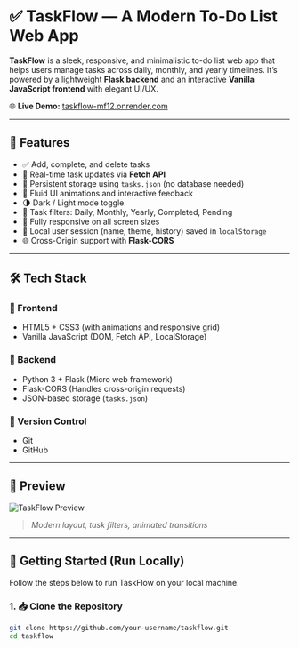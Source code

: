 # ✅ TaskFlow — A Modern To-Do List Web App

**TaskFlow** is a sleek, responsive, and minimalistic to-do list web app that helps users manage tasks across daily, monthly, and yearly timelines. It’s powered by a lightweight **Flask backend** and an interactive **Vanilla JavaScript frontend** with elegant UI/UX.

🌐 **Live Demo:** [taskflow-mf12.onrender.com](https://taskflow-mf12.onrender.com)

---

## 🚀 Features

- ✅ Add, complete, and delete tasks
- 🔄 Real-time task updates via **Fetch API**
- 💾 Persistent storage using `tasks.json` (no database needed)
- 🎨 Fluid UI animations and interactive feedback
- 🌗 Dark / Light mode toggle
- 📆 Task filters: Daily, Monthly, Yearly, Completed, Pending
- 📱 Fully responsive on all screen sizes
- 🔐 Local user session (name, theme, history) saved in `localStorage`
- 🌐 Cross-Origin support with **Flask-CORS**

---

## 🛠️ Tech Stack

### 🔹 Frontend
- HTML5 + CSS3 (with animations and responsive grid)
- Vanilla JavaScript (DOM, Fetch API, LocalStorage)

### 🔹 Backend
- Python 3 + Flask (Micro web framework)
- Flask-CORS (Handles cross-origin requests)
- JSON-based storage (`tasks.json`)

### 🔹 Version Control
- Git
- GitHub

---

## 📸 Preview

![TaskFlow Preview](preview.png)  
> *Modern layout, task filters, animated transitions*

---

## 🔧 Getting Started (Run Locally)

Follow the steps below to run TaskFlow on your local machine.

### 1. 📥 Clone the Repository

```bash
git clone https://github.com/your-username/taskflow.git
cd taskflow
